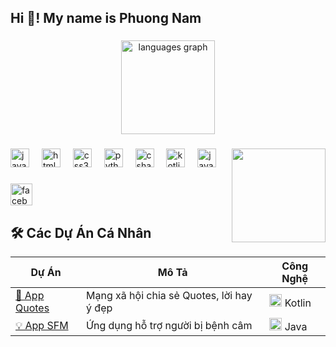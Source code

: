 <h2 align="left">Hi 🤣! My name is Phuong Nam</h2>

### 

<div align="center">
  <img src="https://github-readme-stats.vercel.app/api/top-langs?username=Phuongnam1610&locale=en&hide_title=false&layout=compact&card_width=320&langs_count=5&theme=dracula&hide_border=false" height="150" alt="languages graph"  />
</div>

### 

<img align="right" height="150" src="https://i.imgur.com/NxjWrSr.gif"  />

### 

<div align="left">
  <img src="https://cdn.jsdelivr.net/gh/devicons/devicon/icons/javascript/javascript-original.svg" height="30" alt="javascript logo"  />
  <img width="12" />
  <img src="https://cdn.jsdelivr.net/gh/devicons/devicon/icons/html5/html5-original.svg" height="30" alt="html5 logo"  />
  <img width="12" />
  <img src="https://cdn.jsdelivr.net/gh/devicons/devicon/icons/css3/css3-original.svg" height="30" alt="css3 logo"  />
  <img width="12" />
  <img src="https://cdn.jsdelivr.net/gh/devicons/devicon/icons/python/python-original.svg" height="30" alt="python logo"  />
  <img width="12" />
  <img src="https://cdn.jsdelivr.net/gh/devicons/devicon/icons/csharp/csharp-original.svg" height="30" alt="csharp logo"  />
  <img width="12" />
  <img src="https://cdn.jsdelivr.net/gh/devicons/devicon/icons/kotlin/kotlin-original.svg" height="30" alt="kotlin logo"  />
  <img width="12" />
  <img src="https://cdn.jsdelivr.net/gh/devicons/devicon/icons/java/java-original.svg" height="30" alt="java logo"  />
</div>

### 

<div align="left">
  <a href="https://www.facebook.com/namthatsungungoc" target="_blank">
    <img src="https://img.shields.io/static/v1?message=Facebook&logo=facebook&label=&color=1877F2&logoColor=white&labelColor=&style=for-the-badge" height="35" alt="facebook logo"  />
  </a>
</div>

### 

### 

## 🛠 Các Dự Án Cá Nhân

<table align="center">
  <thead>
    <tr>
      <th>Dự Án</th>
      <th>Mô Tả</th>
      <th>Công Nghệ</th>
    </tr>
  </thead>
  <tbody>
   <tr>
  <td><a href="https://github.com/Phuongnam1610/Quotes">🚀 App Quotes</a></td>
  <td>Mạng xã hội chia sẻ Quotes, lời hay ý đẹp</td>
  <td><img src="https://cdn.jsdelivr.net/gh/devicons/devicon/icons/kotlin/kotlin-original.svg" height="20" alt="kotlin logo"/> Kotlin</td>
</tr>
<tr>
  <td><a href="https://github.com/Phuongnam1610/project2">💡 App SFM</a></td>
  <td>Ứng dụng hỗ trợ người bị bệnh câm</td>
  <td><img src="https://cdn.jsdelivr.net/gh/devicons/devicon/icons/java/java-original.svg" height="20" alt="java logo"/> Java</td>
</tr>

  </tbody>
</table>

###
